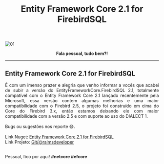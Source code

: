 ﻿---
title: "Entity Framework Core 2.1 for FirebirdSQL"
comments: true
excerpt_separator: "Ler mais"
categories:
  - Dica
toc_label: "Começando"
---

![01]({{site.url}}{{site.baseurl}}/assets/images/eflogo.jpg)

<center><strong>Fala pessoal, tudo bem?!</strong></center>
<hr>

## Entity Framework Core 2.1 for FirebirdSQL 

<div style="text-align: justify;">
É com um imenso prazer e alegria que venho informar a vocês que acabei de subir a versão do EntityFrameworkCore.FirebirdSQL 2.1, totalmente compatível com o Entity Framework Core 2.1 lançado recentemente pela Microsoft, essa versão contem algumas melhorias e uma maior compatibilidade com o Firebird 2.5, o projeto foi construído em cima do Core do Firebird 3.x, então estamos deixando ele com maior compatibilidade com a versão 2.5 e com suporte ao uso do DIALECT 1.
<br /><br />
Bugs ou sugestões nos reporte 😄.
</div>
<br>
Link Nuget: <a href="https://www.nuget.org/packages/EntityFrameworkCore.FirebirdSQL/2.1.0" alt="">Entity Framework Core 2.1 for FirebirdSQL</a>
<br>
Link Projeto: <a href="https://github.com/ralmsdeveloper/EntityFrameworkCore.FirebirdSQL" alt="">Git/@ralmsdeveloper</a>
<br>
<br>

Pessoal, fico por aqui! <strong>#netcore #efcore</strong>
